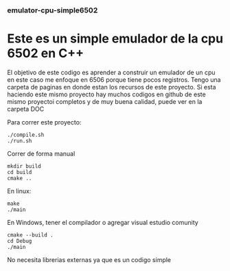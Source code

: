 ### emulator-cpu-simple6502

# Este es un simple emulador de la cpu 6502 en C++
El objetivo de este codigo es aprender a construir un emulador de un cpu en este caso me enfoque en 6506 porque tiene pocos registros.
Tengo una carpeta de paginas en donde estan los recursos de este proyecto. 
Si esta haciendo este mismo proyecto hay muchos codigos en github de este mismo proyectoi completos y de muy buena calidad, puede ver en la carpeta DOC

Para correr este proyecto:
```
./compile.sh
./run.sh
```
Correr de forma manual
```
mkdir build
cd build
cmake ..
```
En linux:
```
make
./main
```
En Windows, tener el compilador o agregar visual estudio comunity
```
cmake --build .
cd Debug
./main
```

No necesita librerias externas ya que es un codigo simple 

